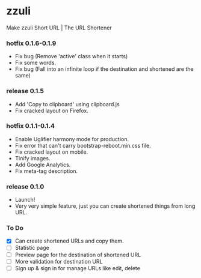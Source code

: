 # zzuli

Make zzuli Short URL | The URL Shortener

### hotfix 0.1.6-0.1.9
- Fix bug (Remove 'active' class when it starts)
- Fix some words.
- Fix bug (Fall into an infinite loop if the destination and shortened are the same)

### release 0.1.5
- Add 'Copy to clipboard' using clipboard.js
- Fix cracked layout on Firefox.

### hotfix 0.1.1-0.1.4
- Enable Uglifier harmony mode for production.
- Fix error that can't carry bootstrap-reboot.min.css file.
- Fix cracked layout on mobile.
- Tinify images.
- Add Google Analytics.
- Fix meta-tag description.

### release 0.1.0
- Launch!
- Very very simple feature, just you can create shortened things from long URL.

### To Do
- [x] Can create shortened URLs and copy them.
- [ ] Statistic page
- [ ] Preview page for the destination of shortened URL
- [ ] More validation for destination URL
- [ ] Sign up & sign in for manage URLs like edit, delete
